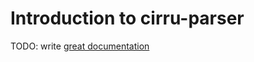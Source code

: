 # Introduction to cirru-parser

TODO: write [great documentation](http://jacobian.org/writing/what-to-write/)
